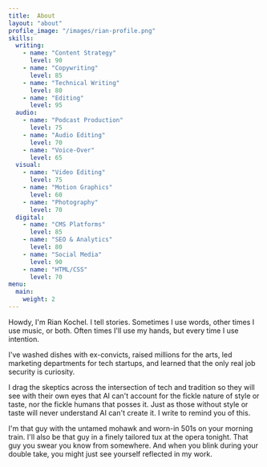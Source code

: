 ```yaml
---
title:  About
layout: "about"
profile_image: "/images/rian-profile.png"
skills:
  writing:
    - name: "Content Strategy"
      level: 90
    - name: "Copywriting"
      level: 85
    - name: "Technical Writing"
      level: 80
    - name: "Editing"
      level: 95
  audio:
    - name: "Podcast Production"
      level: 75
    - name: "Audio Editing"
      level: 70
    - name: "Voice-Over"
      level: 65
  visual:
    - name: "Video Editing"
      level: 75
    - name: "Motion Graphics"
      level: 60
    - name: "Photography"
      level: 70
  digital:
    - name: "CMS Platforms"
      level: 85
    - name: "SEO & Analytics"
      level: 80
    - name: "Social Media"
      level: 90
    - name: "HTML/CSS"
      level: 70
menu:
  main:
    weight: 2
---
```


Howdy, I'm Rian Kochel. I tell stories. Sometimes I use words, other times I use music, or both. Often times I'll use my hands, but every time I use intention.

I've washed dishes with ex-convicts, raised millions for the arts, led marketing departments for tech startups, and learned that the only real job security is curiosity.

I drag the skeptics across the intersection of tech and tradition so they will see with their own eyes that AI can't  account for the fickle nature of style or taste, nor the fickle humans that posses it. Just as those without style or taste will never understand AI can't create it. I write to remind you of this.

I'm that guy with the untamed mohawk and worn-in 501s on your morning train. I'll also be that guy in a finely tailored tux at the opera tonight. That guy you swear you know from somewhere. And when you blink during your double take, you might just see yourself reflected in my work.
